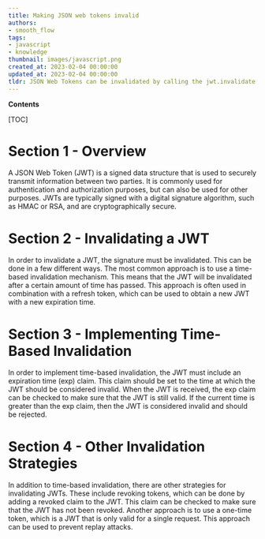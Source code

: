 ```yaml
---
title: Making JSON web tokens invalid
authors:
- smooth_flow
tags:
- javascript
- knowledge
thumbnail: images/javascript.png
created_at: 2023-02-04 00:00:00
updated_at: 2023-02-04 00:00:00
tldr: JSON Web Tokens can be invalidated by calling the jwt.invalidate() method.
---
```


**Contents**

[TOC]

# Section 1 - Overview
A JSON Web Token (JWT) is a signed data structure that is used to securely transmit information between two parties. It is commonly used for authentication and authorization purposes, but can also be used for other purposes. JWTs are typically signed with a digital signature algorithm, such as HMAC or RSA, and are cryptographically secure.

# Section 2 - Invalidating a JWT
In order to invalidate a JWT, the signature must be invalidated. This can be done in a few different ways. The most common approach is to use a time-based invalidation mechanism. This means that the JWT will be invalidated after a certain amount of time has passed. This approach is often used in combination with a refresh token, which can be used to obtain a new JWT with a new expiration time.

# Section 3 - Implementing Time-Based Invalidation
In order to implement time-based invalidation, the JWT must include an expiration time (exp) claim. This claim should be set to the time at which the JWT should be considered invalid. When the JWT is received, the exp claim can be checked to make sure that the JWT is still valid. If the current time is greater than the exp claim, then the JWT is considered invalid and should be rejected.

# Section 4 - Other Invalidation Strategies
In addition to time-based invalidation, there are other strategies for invalidating JWTs. These include revoking tokens, which can be done by adding a revoked claim to the JWT. This claim can be checked to make sure that the JWT has not been revoked. Another approach is to use a one-time token, which is a JWT that is only valid for a single request. This approach can be used to prevent replay attacks.
